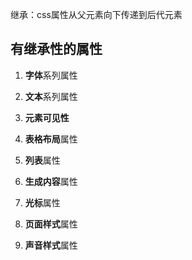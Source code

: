 继承：css属性从父元素向下传递到后代元素

## 有继承性的属性
1. **字体**系列属性

2. **文本**系列属性

3. **元素可见性**

4. **表格布局**属性

5. **列表**属性

6. **生成内容**属性

7. **光标**属性

8. **页面样式**属性

9. **声音样式**属性
